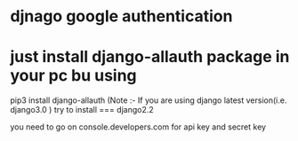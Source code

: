 # djnago google authentication 
# just install django-allauth package in your pc bu using 
pip3 install django-allauth 
(Note :- If you are using django latest version(i.e. django3.0 ) try to install === django2.2

you need to go on console.developers.com for api key and secret key 
